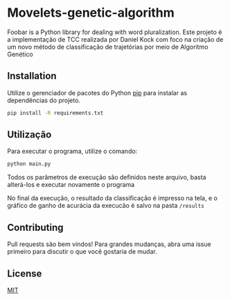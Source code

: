 # Movelets-genetic-algorithm

Foobar is a Python library for dealing with word pluralization.
Este projeto é a implementação de TCC realizada por Daniel Kock com foco na criação de um novo método de classificação de trajetórias por meio de Algoritmo Genético

## Installation

Utilize o gerenciador de pacotes do Python [pip](https://pip.pypa.io/) para instalar as dependências do projeto.

```bash
pip install -R requirements.txt
```

## Utilização

Para executar o programa, utilize o comando:

```bash
python main.py
```

Todos os parâmetros de execução são definidos neste arquivo, basta alterá-los e executar novamente o programa

No final da execução, o resultado da classificação é impresso na tela, e o gráfico de ganho de acurácia da execucão é salvo na pasta `/results` 

## Contributing
Pull requests são bem vindos! Para grandes mudanças, abra uma issue primeiro para discutir o que você gostaria de mudar.

## License
[MIT](https://choosealicense.com/licenses/mit/)